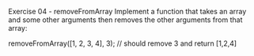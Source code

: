 Exercise 04 - removeFromArray
Implement a function that takes an array and some other arguments then removes the other arguments from that array:

removeFromArray([1, 2, 3, 4], 3); // should remove 3 and return [1,2,4]
